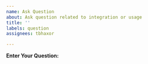 ```yaml
---
name: Ask Question
about: Ask question related to integration or usage
title: ''
labels: question
assignees: tbhaxor

---
```


**Enter Your Question:**
